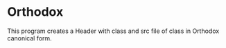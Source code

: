 # Orthodox

This program creates a Header with class and src file of class in Orthodox canonical form.
